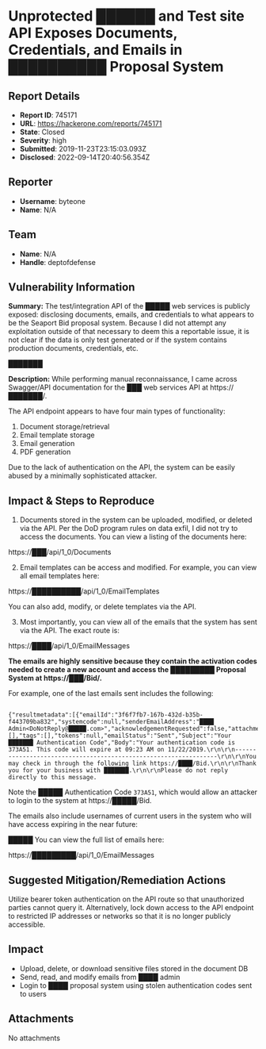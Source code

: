 # Unprotected ██████ and Test site API Exposes Documents, Credentials, and Emails in ██████████ Proposal System

## Report Details
- **Report ID**: 745171
- **URL**: https://hackerone.com/reports/745171
- **State**: Closed
- **Severity**: high
- **Submitted**: 2019-11-23T23:15:03.093Z
- **Disclosed**: 2022-09-14T20:40:56.354Z

## Reporter
- **Username**: byteone
- **Name**: N/A

## Team
- **Name**: N/A
- **Handle**: deptofdefense

## Vulnerability Information
**Summary:**
The test/integration API of the █████ web services is publicly exposed: disclosing documents, emails, and credentials to what appears to be the Seaport Bid proposal system. Because I did not attempt any exploitation outside of that necessary to deem this a reportable issue, it is not clear if the data is only test generated or if the system contains production documents, credentials, etc. 

███████

**Description:**
While performing manual reconnaissance, I came across Swagger/API documentation for the ███ web services API at https://███████/. 

The API endpoint appears to have four main types of functionality:

1) Document storage/retrieval
2) Email template storage
3) Email generation
4) PDF generation

Due to the lack of authentication on the API, the system can be easily abused by a minimally sophisticated attacker.

## Impact & Steps to Reproduce

1) Documents stored in the system can be uploaded, modified, or deleted via the API. Per the DoD program rules on data exfil, I did not try to access the documents. You can view a listing of the documents here:

https://███/api/1_0/Documents

2) Email templates can be access and modified. For example, you can view all email templates here:

https://██████████/api/1_0/EmailTemplates

You can also add, modify, or delete templates via the API.

3) Most importantly, you can view all of the emails that the system has sent via the API. The exact route is:

https://████/api/1_0/EmailMessages

**The emails are highly sensitive because they contain the activation codes needed to create a new account and access the █████████ Proposal System at https://███/Bid/.** 

For example, one of the last emails sent includes the following:

```

{"resultmetadata":[{"emailId":"3f6f7fb7-167b-432d-b35b-f443709ba832","systemcode":null,"senderEmailAddress":"████ Admin<DoNotReply@█████.com>","acknowledgementRequested":false,"attachments":[],"tags":[],"tokens":null,"emailStatus":"Sent","Subject":"Your ███████ Authentication Code","Body":"Your authentication code is 373A51. This code will expire at 09:23 AM on 11/22/2019.\r\n\r\n-----------------------------------------------------------------\r\n\r\nYou may check in through the following link https://████/Bid.\r\n\r\nThank you for your business with ███████.\r\n\r\nPlease do not reply directly to this message. 

```

Note the █████ Authentication Code `373A51`, which would allow an attacker to login to the system at https://█████/Bid.

The emails also include usernames of current users in the system who will have access expiring in the near future:

█████
You can view the full list of emails here:

https://█████████/api/1_0/EmailMessages

## Suggested Mitigation/Remediation Actions

Utilize bearer token authentication on the API route so that unauthorized parties cannot query it. Alternatively, lock down access to the API endpoint to restricted IP addresses or networks so that it is no longer publicly accessible.

## Impact

* Upload, delete, or download sensitive files stored in the document DB
* Send, read, and modify emails from ████ admin 
* Login to ████ proposal system using stolen authentication codes sent to users

## Attachments
No attachments

